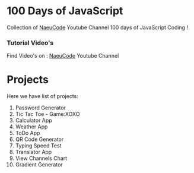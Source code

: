 
# 100 Days of JavaScript

Collection of <a href="https://youtube.com/playlist?list=PLslrTwY3jvuwqWcUpMpHmzpKWDJTEVWOS&si=eIgAcQNOSRxhZHE_" target="_blank">NaeuCode</a> Youtube Channel 100 days of JavaScript Coding !

### Tutorial Video's

Find Video's on : <a href="https://www.youtube.com/channel/UCqvKvkIY8peLjoLh2LpPyAQ" target="_blank">NaeuCode</a> Youtube Channel

# Projects

Here we have list of projects:

1.  Password Generator
2.  Tic Tac Toe - Game:XOXO
3.  Calculator App
4.  Weather App
5.  ToDo App
6.  QR Code Generator
7.  Typing Speed Test
8.  Translator App
9.  View Channels Chart
10. Gradient Generator
